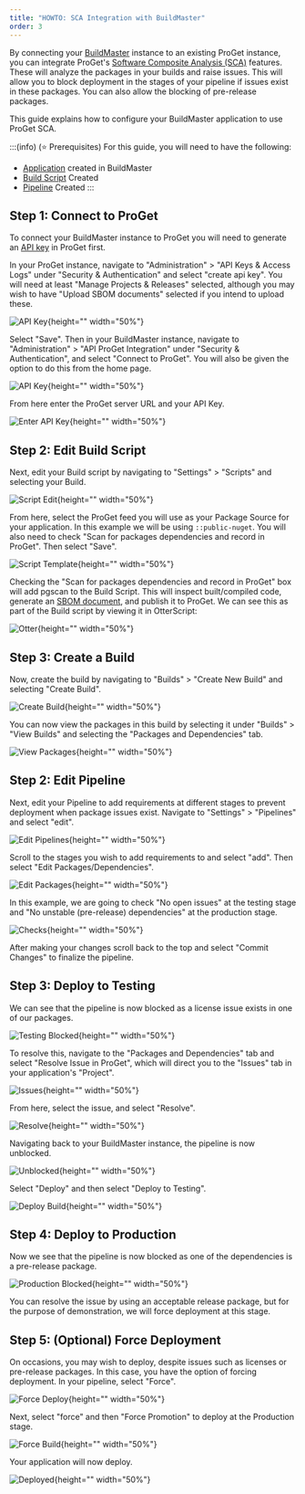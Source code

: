 ```yaml
---
title: "HOWTO: SCA Integration with BuildMaster"
order: 3
---
```


By connecting your [BuildMaster](https://inedo.com/buildmaster/) instance to an existing ProGet instance, you can integrate ProGet's [Software Composite Analysis (SCA)](/docs/proget/sca/builds/proget-sca-ci) features. These will analyze the packages in your builds and raise issues. This will allow you to block deployment in the stages of your pipeline if issues exist in these packages. You can also allow the blocking of pre-release packages.

This guide explains how to configure your BuildMaster application to use ProGet SCA.

:::(info) (⭐ Prerequisites)
For this guide, you will need to have the following:
* [Application](/docs/buildmaster/modeling-your-applications/buildmaster-applications-concepts) created in BuildMaster
* [Build Script](/docs/buildmaster/builds-continuous-integration/buildmaster-build-scripts) Created
* [Pipeline](/docs/buildmaster/deployment-continuous-delivery/buildmaster-pipelines) Created
:::

## Step 1: Connect to ProGet
To connect your BuildMaster instance to ProGet you will need to generate an [API key](/docs/proget/reference-api/proget-apikeys#creating-and-managing-api-keys?#creating-and-managing-api-keys) in ProGet first. 

In your ProGet instance, navigate to "Administration" > "API Keys & Access Logs" under "Security & Authentication" and select "create api key". You will need at least "Manage Projects & Releases" selected, although you may wish to have "Upload SBOM documents" selected if you intend to upload these.

![API Key](/resources/docs/proget-createapikey-buildmaster.png){height="" width="50%"}

Select "Save". Then in your BuildMaster instance, navigate to "Administration" > "API ProGet Integration" under "Security & Authentication", and select "Connect to ProGet". You will also be given the option to do this from the home page.

![API Key](/resources/docs/buildmaster-home-apikey.png){height="" width="50%"}

From here enter the ProGet server URL and your API Key.

![Enter API Key](/resources/docs/buildmaster-enterapikey-proget.png){height="" width="50%"}


## Step 2: Edit Build Script
Next, edit your Build script by navigating to "Settings" > "Scripts" and selecting your Build.

![Script Edit](/resources/docs/buildmaster-settings-scripts-select.png){height="" width="50%"}

From here, select the ProGet feed you will use as your Package Source for your application. In this example we will be using `::public-nuget`. You will also need to check "Scan for packages dependencies and record in ProGet". Then select "Save".

![Script Template](/resources/docs/buildmaster-buildscript-nugetfeed.png){height="" width="50%"}

Checking the "Scan for packages dependencies and record in ProGet" box will add pgscan to the Build Script. This will inspect built/compiled code, generate an [SBOM document](/docs/proget/sca/builds/proget-sca-sbom-importing-exporting), and publish it to ProGet. We can see this as part of the Build script by viewing it in OtterScript:

![Otter](/resources/docs/buildmaster-otterscript-buildscript.png){height="" width="50%"}

## Step 3: Create a Build
Now, create the build by navigating to "Builds" > "Create New Build" and selecting "Create Build".

![Create Build](/resources/docs/buildmaster-build-create-build.png){height="" width="50%"}

You can now view the packages in this build by selecting it under "Builds" > "View Builds" and selecting the "Packages and Dependencies" tab.

![View Packages](/resources/docs/buildmaster-build-viewpackages.png){height="" width="50%"}

## Step 2: Edit Pipeline
Next, edit your Pipeline to add requirements at different stages to prevent deployment when package issues exist. Navigate to "Settings" > "Pipelines" and select "edit".

![Edit Pipelines](/resources/docs/buildmaster-pipelines-edit.png){height="" width="50%"}

Scroll to the stages you wish to add requirements to and select "add". Then select "Edit Packages/Dependencies".

![Edit Packages](/resources/docs/buildmaster-pipelines-editpackages.png){height="" width="50%"}

In this example, we are going to check "No open issues" at the testing stage and "No unstable (pre-release) dependencies" at the production stage.

![Checks](/resources/docs/buildmaster-pipelines-automatedchecks.png){height="" width="50%"}

After making your changes scroll back to the top and select "Commit Changes" to finalize the pipeline.

## Step 3: Deploy to Testing
We can see that the pipeline is now blocked as a license issue exists in one of our packages.

![Testing Blocked](/resources/docs/buildmaster-testing-blocked.png){height="" width="50%"}

To resolve this, navigate to the "Packages and Dependencies" tab and select "Resolve Issue in ProGet", which will direct you to the "Issues" tab in your application's "Project".

![Issues](/resources/docs/buildmaster-packages-issue-1.png){height="" width="50%"}

From here, select the issue, and select "Resolve".

![Resolve](/resources/docs/proget-issue-resolve.png){height="" width="50%"}

Navigating back to your BuildMaster instance, the pipeline is now unblocked. 

![Unblocked](/resources/docs/buildmaster-build-testing-deploy.png){height="" width="50%"}

Select "Deploy" and then select "Deploy to Testing". 

![Deploy Build](/resources/docs/buildmaster-deploybuild.png){height="" width="50%"}

## Step 4: Deploy to Production
Now we see that the pipeline is now blocked as one of the dependencies is a pre-release package.

![Production Blocked](/resources/docs/buildmaster-production-blocked.png){height="" width="50%"}

You can resolve the issue by using an acceptable release package, but for the purpose of demonstration, we will force deployment at this stage.

## Step 5: (Optional) Force Deployment
On occasions, you may wish to deploy, despite issues such as licenses or pre-release packages. In this case, you have the option of forcing deployment. In your pipeline, select "Force".

![Force Deploy](/resources/docs/buildmaster-deploy-force.png){height="" width="50%"}

Next, select "force" and then "Force Promotion" to deploy at the Production stage.

![Force Build](/resources/docs/buildmaster-forcebuild.png){height="" width="50%"}

Your application will now deploy.

![Deployed](/resources/docs/buildmaster-pipeline-final-deployed.png){height="" width="50%"}
